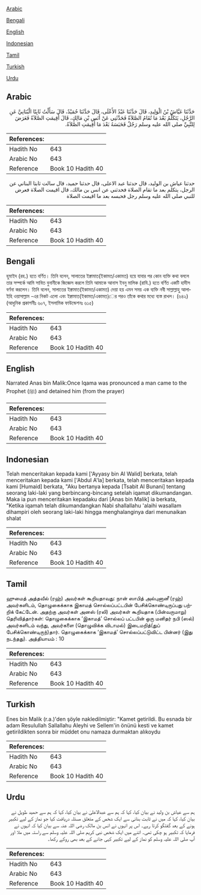 [Arabic](#arabic)

[Bengali](#bengali)

[English](#english)

[Indonesian](#indonesian)

[Tamil](#tamil)

[Turkish](#turkish)

[Urdu](#urdu)

## Arabic


<div dir="rtl" lang="ar" style={{fontSize:'larger',backgroundColor:'#f8f9fa',padding:20}}>
حَدَّثَنَا عَيَّاشُ بْنُ الْوَلِيدِ، قَالَ حَدَّثَنَا عَبْدُ الأَعْلَى، قَالَ حَدَّثَنَا حُمَيْدٌ، قَالَ سَأَلْتُ ثَابِتًا الْبُنَانِيَّ عَنِ الرَّجُلِ، يَتَكَلَّمُ بَعْدَ مَا تُقَامُ الصَّلاَةُ فَحَدَّثَنِي عَنْ أَنَسِ بْنِ مَالِكٍ، قَالَ أُقِيمَتِ الصَّلاَةُ فَعَرَضَ لِلنَّبِيِّ صلى الله عليه وسلم رَجُلٌ فَحَبَسَهُ بَعْدَ مَا أُقِيمَتِ الصَّلاَةُ‏.‏
</div>
<div style={{backgroundColor:'#f8f9fa',padding:20, marginBottom: 10}}><table> <thead> <tr> <th>References:</th> <th></th> </tr> </thead> <tbody><tr><td>Hadith No</td><td>643</td></tr><tr><td>Arabic No</td><td>643</td></tr><tr><td>Reference</td><td>Book 10 Hadith 40</td></tr></tbody></table></div>


<div dir="rtl" lang="ar" style={{fontSize:'larger',backgroundColor:'#f8f9fa',padding:20}}>
حدثنا عياش بن الوليد، قال حدثنا عبد الاعلى، قال حدثنا حميد، قال سالت ثابتا البناني عن الرجل، يتكلم بعد ما تقام الصلاة فحدثني عن انس بن مالك، قال اقيمت الصلاة فعرض للنبي صلى الله عليه وسلم رجل فحبسه بعد ما اقيمت الصلاة
</div>
<div style={{backgroundColor:'#f8f9fa',padding:20, marginBottom: 10}}><table> <thead> <tr> <th>References:</th> <th></th> </tr> </thead> <tbody><tr><td>Hadith No</td><td>643</td></tr><tr><td>Arabic No</td><td>643</td></tr><tr><td>Reference</td><td>Book 10 Hadith 40</td></tr></tbody></table></div>

## Bengali


<div dir="ltr" lang="bn" style={{fontSize:'larger',backgroundColor:'#f8f9fa',padding:20}}>
হুমাইদ (রহ.) হতে বর্ণিত। তিনি বলেন, সালাতের ইক্বামাত(ইকামত/একামত) হয়ে যাবার পর কোন ব্যক্তি কথা বললে তার সম্পর্কে আমি সাবিত বুনানীকে জিজ্ঞেস করলে তিনি আমাকে আনাস ইবনু মালিক (রাযি.) হতে বর্ণিত একটি হাদীস বর্ণনা করলেন। তিনি বলেন, সালাতের ইক্বামাত(ইকামত/একামত) দেয়া হয় এমন সময় এক ব্যক্তি নবী সাল্লাল্লাহু আলাইহি ওয়াসাল্লাম -এর নিকট এলো এবং ইক্বামাত(ইকামত/একামত)ের পরও তাঁকে কথার মধ্যে ব্যস্ত রাখল। (৬৪২) (আধুনিক প্রকাশনীঃ ৬০৭, ইসলামিক ফাউন্ডেশনঃ ৬১৫)
</div>
<div style={{backgroundColor:'#f8f9fa',padding:20, marginBottom: 10}}><table> <thead> <tr> <th>References:</th> <th></th> </tr> </thead> <tbody><tr><td>Hadith No</td><td>643</td></tr><tr><td>Arabic No</td><td>643</td></tr><tr><td>Reference</td><td>Book 10 Hadith 40</td></tr></tbody></table></div>

## English


<div dir="ltr" lang="en" style={{fontSize:'larger',backgroundColor:'#f8f9fa',padding:20}}>
Narrated Anas bin Malik:Once Iqama was pronounced a man came to the Prophet (ﷺ) and detained him (from the prayer)
</div>
<div style={{backgroundColor:'#f8f9fa',padding:20, marginBottom: 10}}><table> <thead> <tr> <th>References:</th> <th></th> </tr> </thead> <tbody><tr><td>Hadith No</td><td>643</td></tr><tr><td>Arabic No</td><td>643</td></tr><tr><td>Reference</td><td>Book 10 Hadith 40</td></tr></tbody></table></div>

## Indonesian


<div dir="ltr" lang="id" style={{fontSize:'larger',backgroundColor:'#f8f9fa',padding:20}}>
Telah menceritakan kepada kami ['Ayyasy bin Al Walid] berkata, telah menceritakan kepada kami ['Abdul A'la] berkata, telah menceritakan kepada kami [Humaid] berkata, "Aku bertanya kepada [Tsabit Al Bunani] tentang seorang laki-laki yang berbincang-bincang setelah iqamat dikumandangan. Maka ia pun menceritakan kepadaku dari [Anas bin Malik] ia berkata, "Ketika iqamah telah dikumandangkan Nabi shallallahu 'alaihi wasallam dihampiri oleh seorang laki-laki hingga menghalanginya dari menunaikan shalat
</div>
<div style={{backgroundColor:'#f8f9fa',padding:20, marginBottom: 10}}><table> <thead> <tr> <th>References:</th> <th></th> </tr> </thead> <tbody><tr><td>Hadith No</td><td>643</td></tr><tr><td>Arabic No</td><td>643</td></tr><tr><td>Reference</td><td>Book 10 Hadith 40</td></tr></tbody></table></div>

## Tamil


<div dir="ltr" lang="ta" style={{fontSize:'larger',backgroundColor:'#f8f9fa',padding:20}}>
ஹுமைத் அத்தவீல் (ரஹ்) அவர்கள் கூறியதாவது: நான் ஸாபித் அல்புனானீ (ரஹ்) அவர்களிடம், தொழுகைக்காக இகாமத் சொல்லப்பட்டபின் பேசிக்கொண்டிருப்பது பற்றிக் கேட்டேன். அதற்கு அவர்கள் அனஸ் (ரலி) அவர்கள் கூறியதாக (பின்வருமாறு) தெரிவித்தார்கள்: தொழுகைக்காக ‘இகாமத்’ சொல்லப் பட்டபின் ஒரு மனிதர் நபி (ஸல்) அவர்களிடம் வந்து, அவர்களை (தொழுவிக்க விடாமல்) இடைமறித்(துப் பேசிக்கொண்டிருந்)தார். தொழுகைக்காக ‘இகாமத்’ சொல்லப்பட்டுவிட்ட பின்னர் (இது நடந்தது). அத்தியாயம் : 10
</div>
<div style={{backgroundColor:'#f8f9fa',padding:20, marginBottom: 10}}><table> <thead> <tr> <th>References:</th> <th></th> </tr> </thead> <tbody><tr><td>Hadith No</td><td>643</td></tr><tr><td>Arabic No</td><td>643</td></tr><tr><td>Reference</td><td>Book 10 Hadith 40</td></tr></tbody></table></div>

## Turkish


<div dir="ltr" lang="tr" style={{fontSize:'larger',backgroundColor:'#f8f9fa',padding:20}}>
Enes bin Malik (r.a.)'den şöyle nakledilmiştir: "Kamet getirildi. Bu esnada bir adam Resulullah Sallallahu Aleyhi ve Sellem'in önünü kesti ve kamet getirildikten sonra bir müddet onu namaza durmaktan alıkoydu
</div>
<div style={{backgroundColor:'#f8f9fa',padding:20, marginBottom: 10}}><table> <thead> <tr> <th>References:</th> <th></th> </tr> </thead> <tbody><tr><td>Hadith No</td><td>643</td></tr><tr><td>Arabic No</td><td>643</td></tr><tr><td>Reference</td><td>Book 10 Hadith 40</td></tr></tbody></table></div>

## Urdu


<div dir="rtl" lang="ur" style={{fontSize:'larger',backgroundColor:'#f8f9fa',padding:20}}>
ہم سے عیاش بن ولید نے بیان کیا، کہا کہ ہم سے عبدالاعلیٰ نے بیان کیا، کہا کہ ہم سے حمید طویل نے بیان کیا، کہا کہ میں نے ثابت بنانی سے ایک شخص کے متعلق مسئلہ دریافت کیا جو نماز کے لیے تکبیر ہونے کے بعد گفتگو کرتا رہے۔ اس پر انہوں نے انس بن مالک رضی اللہ عنہ سے بیان کیا کہ انہوں نے فرمایا کہ تکبیر ہو چکی تھی۔ اتنے میں ایک شخص نبی کریم صلی اللہ علیہ وسلم سے راستہ میں ملا اور آپ صلی اللہ علیہ وسلم کو نماز کے لیے تکبیر کہی جانے کے بعد بھی روکے رکھا۔
</div>
<div style={{backgroundColor:'#f8f9fa',padding:20, marginBottom: 10}}><table> <thead> <tr> <th>References:</th> <th></th> </tr> </thead> <tbody><tr><td>Hadith No</td><td>643</td></tr><tr><td>Arabic No</td><td>643</td></tr><tr><td>Reference</td><td>Book 10 Hadith 40</td></tr></tbody></table></div>